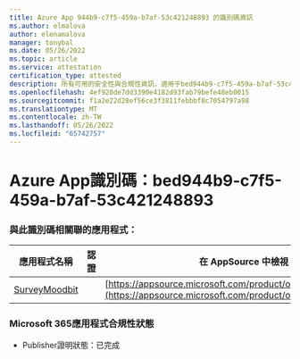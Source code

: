 ```yaml
---
title: Azure App 944b9-c7f5-459a-b7af-53c421248893 的識別碼資訊
ms.author: elmalova
author: elenamalova
manager: tonybal
ms.date: 05/26/2022
ms.topic: article
ms.service: attestation
certification_type: attested
description: 所有可用的安全性與合規性資訊，適用于bed944b9-c7f5-459a-b7af-53c421248893。
ms.openlocfilehash: 4ef920de7dd3390e4182d93fab79befe48eb0015
ms.sourcegitcommit: f1a2e22d28ef56ce3f3811febbbf8c7054797a98
ms.translationtype: MT
ms.contentlocale: zh-TW
ms.lasthandoff: 05/26/2022
ms.locfileid: "65742757"
---
```

# <a name="azure-app-id-bed944b9-c7f5-459a-b7af-53c421248893"></a>Azure App識別碼：bed944b9-c7f5-459a-b7af-53c421248893


### <a name="apps-associated-with-this-id"></a>與此識別碼相關聯的應用程式：
| **應用程式名稱** | **認證** | **在 AppSource 中檢視** |
|--------------|---------------|-----------------------|
| [SurveyMoodbit](../forward/WA200003925.md) |  | [https://appsource.microsoft.com/product/office/WA200003925](https://appsource.microsoft.com/product/office/WA200003925) |

### <a name="microsoft-365-app-compliance-status"></a>Microsoft 365應用程式合規性狀態
- Publisher證明狀態：已完成
